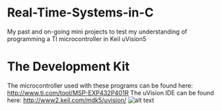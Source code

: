 # Real-Time-Systems-in-C
My past and on-going mini projects to test my understanding of programming a TI microcontroller in Keil uVision5
# The Development Kit
The microcontroller used with these programs can be found here: http://www.ti.com/tool/MSP-EXP432P401R
The uVision IDE can be found here: http://www2.keil.com/mdk5/uvision/
![alt text](https://hackster.imgix.net/uploads/attachments/507680/msp-exp432p401r_msp-exp432p401r_sidered_54YTf5qxuY.jpg?auto=compress&w=900&h=675&fit=min&fm=jpg)
